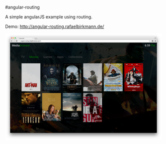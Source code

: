 #angular-routing

A simple angularJS example using routing.

Demo: http://angular-routing.rafaelbirkmann.de/

![Preview](https://raw.githubusercontent.com/birkmann/angular-routing/master/preview.png)